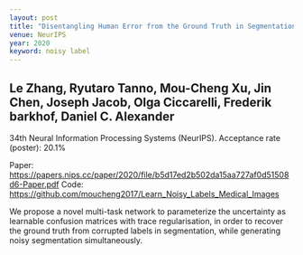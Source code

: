 ```yaml
---
layout: post
title: "Disentangling Human Error from the Ground Truth in Segmentation of Medical Images"
venue: NeurIPS
year: 2020
keyword: noisy label
---
```

Le Zhang, Ryutaro Tanno, Mou-Cheng Xu, Jin Chen, Joseph Jacob, Olga Ciccarelli, Frederik barkhof, Daniel C. Alexander
---
34th Neural Information Processing Systems (NeurIPS). Acceptance rate (poster): 20.1%

Paper: <a href="https://papers.nips.cc/paper/2020/file/b5d17ed2b502da15aa727af0d51508d6-Paper.pdf"> https://papers.nips.cc/paper/2020/file/b5d17ed2b502da15aa727af0d51508d6-Paper.pdf </a> Code: <a href="https://github.com/moucheng2017/Learn_Noisy_Labels_Medical_Images"> https://github.com/moucheng2017/Learn_Noisy_Labels_Medical_Images </a>

We propose a novel multi-task network to parameterize the uncertainty as learnable confusion matrices with trace regularisation, in order to recover the ground truth from corrupted labels in segmentation, while generating noisy segmentation simultaneously.
